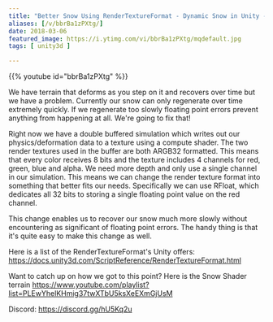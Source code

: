 ```yaml
---
title: "Better Snow Using RenderTextureFormat - Dynamic Snow in Unity - Part 4"
aliases: [/v/bbrBa1zPXtg/]
date: 2018-03-06
featured_image: https://i.ytimg.com/vi/bbrBa1zPXtg/mqdefault.jpg
tags: [ unity3d ]

---
```


{{% youtube id="bbrBa1zPXtg" %}}

We have terrain that deforms as you step on it and recovers over time but we have a problem. Currently our snow can only regenerate over time extremely quickly. If we regenerate too slowly floating point errors prevent anything from happening at all. We're going to fix that!

Right now we have a double buffered simulation which writes out our physics/deformation data to a texture using a compute shader. The two render textures used in the buffer are both ARGB32 formatted. This means that every color receives 8 bits and the texture includes 4 channels for red, green, blue and alpha. We need more depth and only use a single channel in our simulation. This means we can change the render texture format into something that better fits our needs. Specifically we can use RFloat, which dedicates all 32 bits to storing a single floating point value on the red channel.

This change enables us to recover our snow much more slowly without encountering as significant of floating point errors. The handy thing is that it's quite easy to make this change as well.

Here is a list of the RenderTextureFormat's Unity offers: https://docs.unity3d.com/ScriptReference/RenderTextureFormat.html

Want to catch up on how we got to this point? Here is the Snow Shader terrain https://www.youtube.com/playlist?list=PLEwYhelKHmig37twXTbU5ksXeEXmGjUsM

Discord: https://discord.gg/hU5Kq2u